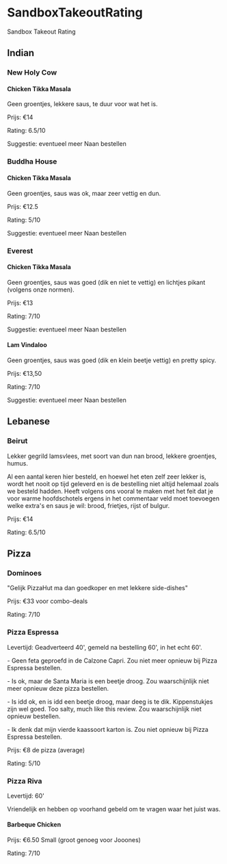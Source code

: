 # SandboxTakeoutRating
Sandbox Takeout Rating

## Indian
### New Holy Cow
#### Chicken Tikka Masala
Geen groentjes, lekkere saus, te duur voor wat het is.

Prijs: €14

Rating: 6.5/10

Suggestie: eventueel meer Naan bestellen

### Buddha House
#### Chicken Tikka Masala
Geen groentjes, saus was ok, maar zeer vettig en dun.

Prijs: €12.5

Rating: 5/10

Suggestie: eventueel meer Naan bestellen

### Everest
#### Chicken Tikka Masala
Geen groentjes, saus was goed (dik en niet te vettig) en lichtjes pikant (volgens onze normen).

Prijs: €13

Rating: 7/10

Suggestie: eventueel meer Naan bestellen

#### Lam Vindaloo
Geen groentjes, saus was goed (dik en klein beetje vettig) en pretty spicy.

Prijs: €13,50

Rating: 7/10

Suggestie: eventueel meer Naan bestellen

## Lebanese
### Beirut

Lekker gegrild lamsvlees, met soort van dun nan brood, lekkere groentjes, humus.

Al een aantal keren hier besteld, en hoewel het eten zelf zeer lekker is, wordt het nooit op tijd geleverd en is de bestelling niet altijd helemaal zoals we besteld hadden. Heeft volgens ons vooral te maken met het feit dat je voor warme hoofdschotels ergens in het commentaar veld moet toevoegen welke extra's en saus je wil: brood, frietjes, rijst of bulgur.

Prijs: €14

Rating: 6.5/10

## Pizza
### Dominoes

"Gelijk PizzaHut ma dan goedkoper en met lekkere side-dishes"

Prijs: €33 voor combo-deals

Rating: 7/10

### Pizza Espressa

Levertijd: Geadverteerd 40', gemeld na bestelling 60', in het echt 60'.

*-* Geen feta geproefd in de Calzone Capri. Zou niet meer opnieuw bij Pizza Espressa bestellen.

*-* Is ok, maar de Santa Maria is een beetje droog. Zou waarschijnlijk niet meer opnieuw deze pizza bestellen.

*-* Is idd ok, en is idd een beetje droog, maar deeg is te dik. Kippenstukjes zijn wel goed. Too salty, much like this review. Zou waarschijnlijk niet opnieuw bestellen.

*-* Ik denk dat mijn vierde kaassoort karton is. Zou niet opnieuw bij Pizza Espressa bestellen.

Prijs: €8 de pizza (average)

Rating: 5/10

### Pizza Riva

Levertijd: 60'

Vriendelijk en hebben op voorhand gebeld om te vragen waar het juist was.

#### Barbeque Chicken

Prijs: €6.50 Small (groot genoeg voor Jooones)

Rating: 7/10
